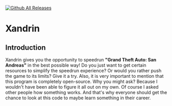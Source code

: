 [![Github All Releases](https://img.shields.io/github/downloads/Montrii/Xandrin/total.svg)]()

# Xandrin

## Introduction


Xandrin gives you the opportunity to speedrun __"Grand Theft Auto: San Andreas"__ in the best possible way!
Do you just want to get certain resources to simplify the speedrun experience? Or would you rather push the game to its limits? Give it a try. 
Also, it is very important to mention that this program is completely open-source. Why you might ask? Because I wouldn't have been able to figure it all out on my own. Of course I asked other people how something works. And that's why everyone should get the chance to look at this code to maybe learn something in their career.


